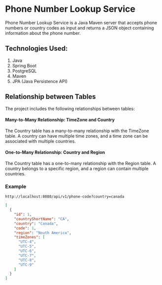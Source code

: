 # Phone Number Lookup Service
Phone Number Lookup Service is a Java Maven server that accepts phone numbers or country codes as input and returns a JSON object containing information about the phone number.
## Technologies Used:
1. Java
2. Spring Boot
3. PostgreSQL
4. Maven
5. JPA (Java Persistence API)

## Relationship between Tables
The project includes the following relationships between tables:
#### Many-to-Many Relationship: TimeZone and Country
The Country table has a many-to-many relationship with the TimeZone table.
A country can have multiple time zones, and a time zone can be associated with multiple countries.
#### One-to-Many Relationship: Country and Region
The Country table has a one-to-many relationship with the Region table.
A country belongs to a specific region, and a region can contain multiple countries.

### Example
```
http://localhost:8080/api/v1/phone-code?country=canada
```
```json
[
  {
    "id": 1,
    "countryShortName": "CA",
    "country": "Canada",
    "code": 1,
    "region": "Nouth America",
    "timeZones": [
      "UTC-4",
      "UTC-5",
      "UTC-6",
      "UTC-7",
      "UTC-8",
      "UTC-9"
    ]
  }
]
```